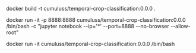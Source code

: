 docker build -t cumuluss/temporal-crop-classification:0.0.0 .

docker run -it -p 8888:8888 cumuluss/temporal-crop-classification:0.0.0 /bin/bash -c "jupyter notebook --ip='*' --port=8888 --no-browser --allow-root"

docker run -it cumuluss/temporal-crop-classification:0.0.0 /bin/bash 
